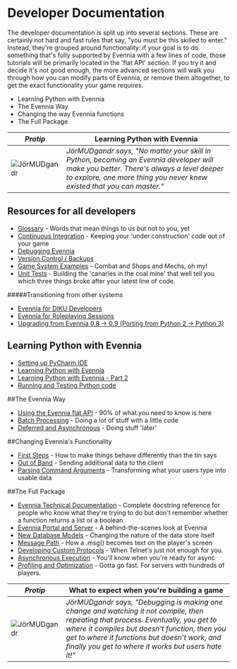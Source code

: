 # Developer Documentation
The developer documentation is split up into several sections. These are certainly not hard
and fast rules that say, "you must be this skilled to enter." Instead, they're grouped around functionality:
if your goal is to do something that's fully supported by Evennia with a few lines of code, those
tutorials will be primarily located in the 'flat API' section. If you try it and decide it's not
good enough, the more advanced sections will walk you through how you can modify parts of Evennia, or
remove them altogether, to get the exact functionality your game requires.

- Learning Python with Evennia
- The Evennia Way
- Changing the way Evennia functions
- The Full Package

|_Protip_|Learning Python with Evennia|
|---|---|
|![JörMUDgandr][logo] | _JörMUDgandr says, "No matter your skill in Python, becoming an Evennia developer will make you better. There's always a level deeper to explore, one more thing you never knew existed that you can master."_ |

## Resources for all developers
- [Glossary](Glossary) - Words that mean things to us but not to you, yet
- [Continuous Integration](Continuous-Integration) - Keeping your 'under construction' code out of your game
- [Debugging Evennia](Debugging)
- [Version Control / Backups](Version-Control)
- [Game System Examples](Tutorials) - Combat and Shops and Mechs, oh my!
- [Unit Tests](Unit-Testing) - Building the 'canaries in the coal mine' that well tell you which three things broke after your latest line of code.

#####Transitioning from other systems
- [Evennia for DIKU Developers](Evennia-for-Diku-Users)
- [Evennia for Roleplaying Sessions](Evennia-for-roleplaying-sessions)
- [Upgrading from Evennia 0.8 -> 0.9 (Porting from Python 2 -> Python 3) ](Python-3)

## Learning Python with Evennia
- [Setting up PyCharm IDE](Setting-up-PyCharm)
- [Learning Python with Evennia](Python-basic-introduction)
- [Learning Python with Evennia - Part 2](Python-basic-tutorial-part-two)
- [Running and Testing Python code](Execute-Python-Code)

##The Evennia Way
- [Using the Evennia flat API](Evennia-API) - 90% of what you need to know is here
- [Batch Processing](Batch-Processors) - Doing a lot of stuff with a little code
- [Deferred and Asynchronous](ASync-Lite) - Doing stuff 'later'

##Changing Evennia's Functionality
- [First Steps](First-Steps-Coding) - How to make things behave differently than the tin says
- [Out of Band](OOB) - Sending additional data to the client
- [Parsing Command Arguments](Parsing-command-arguments,-theory-and-best-practices) - Transforming what your users type into usable data

##The Full Package
- [Evennia Technical Documentation](TechDocs) - Complete docstring reference for people who know what they're trying to do but don't remember whether a function returns a list or a boolean
- [Evennia Portal and Server](Portal-And-Server) - A behind-the-scenes look at Evennia
- [New Database Models](New-Models) - Changing the nature of the data store itself
- [Message Path](Messagepath) - How a .msg() becomes text on the player's screen
- [Developing Custom Protocols](Custom-Protocols) - When Telnet's just not enough for you.
- [Asynchronous Execution](Async-Heavy) - You'll know when you're ready for async
- [Profiling and Optimization](Profiling) - Gotta go fast. For servers with hundreds of players.

|_Protip_|What to expect when you're building a game|
|---|---|
|![JörMUDgandr][logo] | _JörMUDgandr says, "Debugging is making one change and watching it not compile, then repeating that process. Eventually, you get to where it compiles but doesn't function, then you get to where it functions but doesn't work, and finally you get to where it works but users hate it!"_ |

[logo]: https://raw.githubusercontent.com/evennia/evennia/master/evennia/web/website/static/website/images/evennia_logo.png
